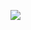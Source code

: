 <a href="[버튼을 눌렀을 때 이동할 링크](https://www.notion.so/cae7ad2ea75543c683c908196ceb1d5f)" target="_blank"><img src="file:///C:/Users/qkdgp/Downloads/notion.svg/뱃지레이블-배경색?style=뱃지모양&logo=로고&logoColor=로고색상"/></a>
